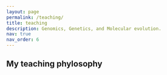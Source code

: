```yaml
---
layout: page
permalink: /teaching/
title: teaching
description: Genomics, Genetics, and Molecular evolution.
nav: true
nav_order: 6
---
```


## My teaching phylosophy
